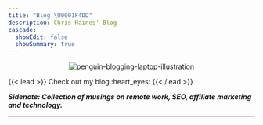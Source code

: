 ```yaml
---
title: "Blog \U0001F4DD"
description: Chris Haines' Blog
cascade:
  showEdit: false
  showSummary: true
---
```


<center>

![penguin-blogging-laptop-illustration](/img/penguin-blogging.jpg)

</center>

{{\< lead >}}
Check out my blog :heart\_eyes:
{{\< /lead >}}

***Sidenote: Collection of musings on remote work, SEO, affiliate marketing and technology.***

***
